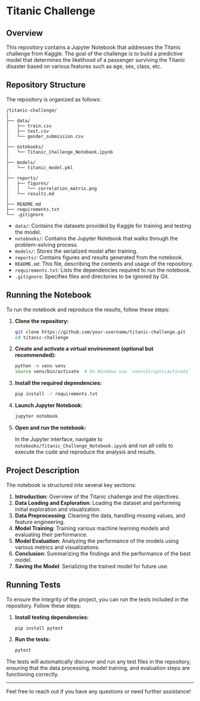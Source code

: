 # Titanic Challenge

## Overview

This repository contains a Jupyter Notebook that addresses the Titanic challenge from Kaggle. The goal of the challenge is to build a predictive model that determines the likelihood of a passenger surviving the Titanic disaster based on various features such as age, sex, class, etc.

## Repository Structure

The repository is organized as follows:

```
/titanic-challenge/
│
├── data/
│   ├── train.csv
│   ├── test.csv
│   └── gender_submission.csv
│
├── notebooks/
│   └── Titanic_Challenge_Notebook.ipynb
│
├── models/
│   └── titanic_model.pkl
│
├── reports/
│   ├── figures/
│   │   └── correlation_matrix.png
│   └── results.md
│
├── README.md
├── requirements.txt
└── .gitignore
```

- `data/`: Contains the datasets provided by Kaggle for training and testing the model.
- `notebooks/`: Contains the Jupyter Notebook that walks through the problem-solving process.
- `models/`: Stores the serialized model after training.
- `reports/`: Contains figures and results generated from the notebook.
- `README.md`: This file, describing the contents and usage of the repository.
- `requirements.txt`: Lists the dependencies required to run the notebook.
- `.gitignore`: Specifies files and directories to be ignored by Git.

## Running the Notebook

To run the notebook and reproduce the results, follow these steps:

1. **Clone the repository:**

   ```bash
   git clone https://github.com/your-username/titanic-challenge.git
   cd titanic-challenge
   ```

2. **Create and activate a virtual environment (optional but recommended):**

   ```bash
   python -m venv venv
   source venv/bin/activate  # On Windows use `venv\Scripts\activate`
   ```

3. **Install the required dependencies:**

   ```bash
   pip install -r requirements.txt
   ```

4. **Launch Jupyter Notebook:**

   ```bash
   jupyter notebook
   ```

5. **Open and run the notebook:**

   In the Jupyter interface, navigate to `notebooks/Titanic_Challenge_Notebook.ipynb` and run all cells to execute the code and reproduce the analysis and results.

## Project Description

The notebook is structured into several key sections:

1. **Introduction**: Overview of the Titanic challenge and the objectives.
2. **Data Loading and Exploration**: Loading the dataset and performing initial exploration and visualization.
3. **Data Preprocessing**: Cleaning the data, handling missing values, and feature engineering.
4. **Model Training**: Training various machine learning models and evaluating their performance.
5. **Model Evaluation**: Analyzing the performance of the models using various metrics and visualizations.
6. **Conclusion**: Summarizing the findings and the performance of the best model.
7. **Saving the Model**: Serializing the trained model for future use.

## Running Tests

To ensure the integrity of the project, you can run the tests included in the repository. Follow these steps:

1. **Install testing dependencies:**

   ```bash
   pip install pytest
   ```

2. **Run the tests:**

   ```bash
   pytest
   ```

The tests will automatically discover and run any test files in the repository, ensuring that the data processing, model training, and evaluation steps are functioning correctly.

---

Feel free to reach out if you have any questions or need further assistance!
